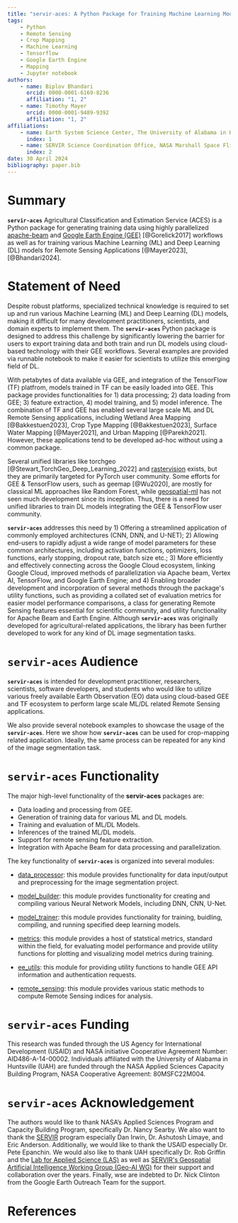 ```yaml
---
title: "servir-aces: A Python Package for Training Machine Learning Models for Remote Sensing Applications"
tags:
    - Python
    - Remote Sensing
    - Crop Mapping
    - Machine Learning
    - Tensorflow
    - Google Earth Engine
    - Mapping
    - Jupyter notebook
authors:
    - name: Biplov Bhandari
      orcid: 0000-0001-6169-8236
      affiliation: "1, 2"
    - name: Timothy Mayer
      orcid: 0000-0001-9489-9392
      affiliation: "1, 2"
affiliations:
    - name: Earth System Science Center, The University of Alabama in Huntsville, 320 Sparkman Drive, Huntsville, AL 35805, USA
      index: 1
    - name: SERVIR Science Coordination Office, NASA Marshall Space Flight Center, 320 Sparkman Drive, Huntsville, AL 35805, USA
      index: 2
date: 30 April 2024
bibliography: paper.bib
---
```


# Summary

**`servir-aces`** Agricultural Classification and Estimation Service (ACES) is a Python package for generating training data using highly parallelized [apache-beam](https://beam.apache.org/) and [Google Earth Engine (GEE)](https://earthengine.google.com/) [@Gorelick2017] workflows as well as for training various Machine Learning (ML) and Deep Learning (DL) models for Remote Sensing Applications [@Mayer2023], [@Bhandari2024].

# Statement of Need

Despite robust platforms, specialized technical knowledge is required to set up and run various Machine Learning (ML) and Deep Learning (DL) models, making it difficult for many development practitioners, scientists, and domain experts to implement them. The **`servir-aces`** Python package is designed to address this challenge by significantly lowering the barrier for users to export training data and both train and run DL models using cloud-based technology with their GEE workflows. Several examples are provided via runnable notebook to make it easier for scientists to utilize this emerging field of DL.

With petabytes of data available via GEE, and integration of the TensorFlow (TF) platfrom, models trained in TF can be easily loaded into GEE. This package provides functionalities for 1) data processing; 2) data loading from GEE; 3) feature extraction, 4) model training, and 5) model inference. The combination of TF and GEE has enabled several large scale ML and DL Remote Sensing applications, including Wetland Area Mapping [@Bakkestuen2023], Crop Type Mapping [@Bakkestuen2023], Surface Water Mapping [@Mayer2021], and Urban Mapping [@Parekh2021]. However, these applications tend to be developed ad-hoc without using a common package.

Several unified libraries like torchgeo [@Stewart_TorchGeo_Deep_Learning_2022] and [rastervision](https://github.com/azavea/raster-vision) exists, but they are primarily targeted for PyTorch user community. Some efforts for GEE & TensorFlow users, such as geemap [@Wu2020], are mostly for classical ML approaches like Random Forest, while [geospatial-ml](https://github.com/opengeos/geospatial-ml) has not seen much development since its inception. Thus, there is a need for unified libraries to train DL models integrating the GEE & TensorFlow user community.

**`servir-aces`** addresses this need by 1) Offering a streamlined application of commonly employed architectures (CNN, DNN, and U-NET); 2) Allowing end-users to rapidly adjust a wide range of model parameters for these common architectures, including activation functions, optimizers, loss functions, early stopping, dropout rate, batch size etc.; 3) More efficiently and effectively connecting across the Google Cloud ecosystem, linking Google Cloud, improved methods of parallelization via Apache beam, Vertex AI, TensorFlow, and Google Earth Engine; and 4) Enabling broader development and incorporation of several methods through the package's utility functions, such as providing a collated set of evaluation metrics for easier model performance comparisons, a class for generating Remote Sensing features essential for scientific community, and utility functionality for Apache Beam and Earth Engine. Although **`servir-aces`** was originally developed for agricultural-related applications, the library has been further developed to work for any kind of DL image segmentation tasks.

# **`servir-aces`** Audience

**`servir-aces`** is intended for development practitioner, researchers, scientists, software developers, and students who would like to utilize various freely available Earth Observation (EO) data using cloud-based GEE and TF ecosystem to perform large scale ML/DL related Remote Sensing applications.

We also provide several notebook examples to showcase the usage of the **`servir-aces`**. Here we show how **`servir-aces`** can be used for crop-mapping related application. Ideally, the same process can be repeated for any kind of the image segmentation task.

# **`servir-aces`** Functionality

The major high-level functionality of the **servir-aces** packages are:
- Data loading and processing from GEE.
- Generation of training data for various ML and DL models.
- Training and evaluation of ML/DL Models.
- Inferences of the trained ML/DL models.
- Support for remote sensing feature extraction.
- Integration with Apache Beam for data processing and parallelization.

The key functionality of **`servir-aces`** is organized into several modules:

-   [data_processor](https://servir.github.io/servir-aces/data_processor/): this module provides functionality for data input/output and preprocessing for the image segmentation project.

-   [model_builder](https://servir.github.io/servir-aces/model_builder/): this module provides functionality for creating and compiling various Neural Network Models, including DNN, CNN, U-Net.

-   [model_trainer](https://servir.github.io/servir-aces/model_trainer/): this module provides functionality for training, buidling, compiling, and running specified deep learning models.

-   [metrics](https://servir.github.io/servir-aces/metrics/): this module provides a host of statstical metrics, standard within the field, for evaluating model performance and provide utility functions for plotting and visualizing model metrics during training.

-   [ee_utils](https://servir.github.io/servir-aces/ee_utils/): this module for providing utility functions to handle GEE API information and authentication requests.

-   [remote_sensing](https://servir.github.io/servir-aces/remote_sensing/): this module provides various static methods to compute Remote Sensing indices for analysis.

# **`servir-aces`** Funding
This research was funded through the US Agency for International Development (USAID) and NASA initiative Cooperative Agreement Number: AID486-A-14-00002. Individuals affiliated with the University of Alabama in Huntsville (UAH) are funded through the NASA Applied Sciences Capacity Building Program, NASA Cooperative Agreement: 80MSFC22M004.

# **`servir-aces`** Acknowledgement
The authors would like to thank NASA’s Applied Sciences Program and Capacity Building Program, specifically Dr. Nancy Searby. We also want to thank the [SERVIR](https://servirglobal.net/) program especially Dan Irwin, Dr. Ashutosh Limaye, and Eric Anderson. Additionally, we would like to thank the USAID especially Dr. Pete Epanchin. We would also like to thank UAH specifically Dr. Rob Griffin and the [Lab for Applied Science (LAS)](https://www.uah.edu/essc/laboratory-for-applied-science) as well as [SERVIR's Geospatial Artificial Intelligence Working Group (Geo-AI WG)](https://tinyurl.com/servir-geo-ai-wg) for their support and collaboration over the years. Finally, wse are indebted to Dr. Nick Clinton from the Google Earth Outreach Team for the support.

# References
